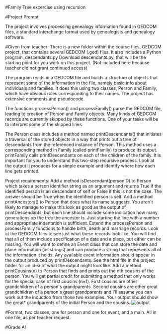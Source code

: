 #Family Tree excercise using recursion 

#Project Prompt 

The project involves processing genealogy information found in GEDCOM files, a standard interchange format used by genealogists and genealogy software.  

#Given from teacher: There is a new folder within the course files, GEDCOM project,  that contains several GEDCOM (.ged) files.  It also includes a Python program, descendants.py Download descendants.py, that will be the starting point for you work on this project. (Not included here because teacher did not grant continued access) 

The program reads in a GEDCOM file and builds a structure of objects that represent some of the information in the file, namely basic info about individuals and families.  It does this using two classes, Person and Family, which have obvious roles corresponding to their names.  The project has extensive comments and pseudocode. 

The functions processPerson() and processFamily() parse the GEDCOM file, leading to creation of Person and Family objects.  Many kinds of GEDCOM records are currently skipped by these functions.  One of your tasks will be to  interpret some of the skipped lines.

The Person class includes a method named printDescendants() that initiates a traversal of the stored objects in a way that prints out a tree of descendants from the referenced instance of Person.  This method uses a corresponding method in Family (called printFamily) to produce its output.  printFamily calls printDescendants on each of the children of the family.  It is important for you to understand this two-step recursive process.  Look at the output it produces for a simple example and identify where how each line gets printed.

Project requirements:
Add a method isDescendant(personID) to Person which takes a person identifier string as an argument and returns True if the identified person is an descendant of self or False if this is not the case.  The answer should be True when the identified person is self.
Add a method printAncestors() to Person that does what its name suggests.  You aren't likely to manage to make this look as good as the output of printDescendants, but each line should include some indication how many generations up the tree the ancestor is.  Just starting the line with a number and appropriate indentation is sufficient.
Extend the processPerson and processFamily functions to handle birth, death and marriage records.  Look at the GEDCOM files to see just what these records look like.  You will find that all of them include specification of a date and a place, but either can be missing.  You will want to define an Event class that can store the date and place information (as strings) and can produce a string that represents all of the information it holds.  Any available event information should appear in the output produced by printDescendants.  See the html file in the project folder for an idea of what the output might look like.
Add a method printCousins(n) to Person that finds and prints out the nth cousins of the person.  You will get partial credit for submitting a method that only works for the special case of first cousins (n=1).  First cousins are other grandchildren of a person's grandparents.  Second cousins are other great grandchildren of a person's great grandparents and I'll assume you can work out the induction from those two examples.  Your output should show the great* grandparents of the initial Person and the cousins.
![output](https://github.com/elvolpi/PythonCodes/assets/44304662/a3d8ef9c-6a29-47e6-afec-0678bf6b3a30)

#Format, two classes, one for person and one for event, and a main. All in one file, as per teacher request. 

#Grade A!

